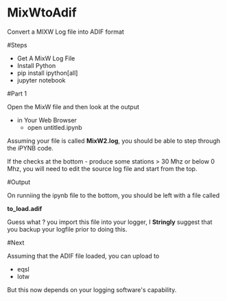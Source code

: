 # MixWtoAdif
Convert a MIXW Log file into ADIF format



#Steps

  - Get A MixW Log File
  - Install Python
  - pip install ipython[all]
  - jupyter notebook
  
 #Part 1 
 
 Open the MixW file and then look at the output
 
   - in Your Web Browser 
     - open untitled.ipynb
   
   
  Assuming your file is called **MixW2.log**, you should be able to step through the iPYNB code.
  
  If the checks at the bottom - produce some stations > 30 Mhz or below 0 Mhz, you will need to edit the source log file and start from the top.
  
  
  
#Output
 
On runniing the ipynb file to the bottom, you should be left with a file called


**to_load.adif**

Guess what ? you import this file into your logger, I **Stringly** suggest that you backup your logfile prior to doing this.

#Next

Assuming that the ADIF file loaded, you can upload to 

  - eqsl
  - lotw
  
But this now depends on your logging software's capability.
 
 
